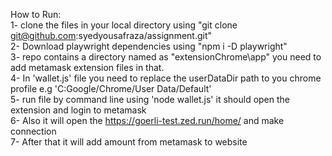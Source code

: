 How to Run: <br>
1- clone the files in your local directory using "git clone git@github.com:syedyousafraza/assignment.git" <br>
2- Download playwright dependencies using "npm i -D playwright" <br>
3- repo contains a directory named as "extensionChrome\app" you need to add metamask extension files in that.<br>
4- In 'wallet.js' file you need to replace the userDataDir path to you chrome profile e.g 'C:Google/Chrome/User Data/Default'  <br>
5- run file by command line using 'node wallet.js' it should open the extension and login to metamask <br>
6- Also it will open the https://goerli-test.zed.run/home/ and make connection <br>
7- After that it will add amount from metamask to website<br>
